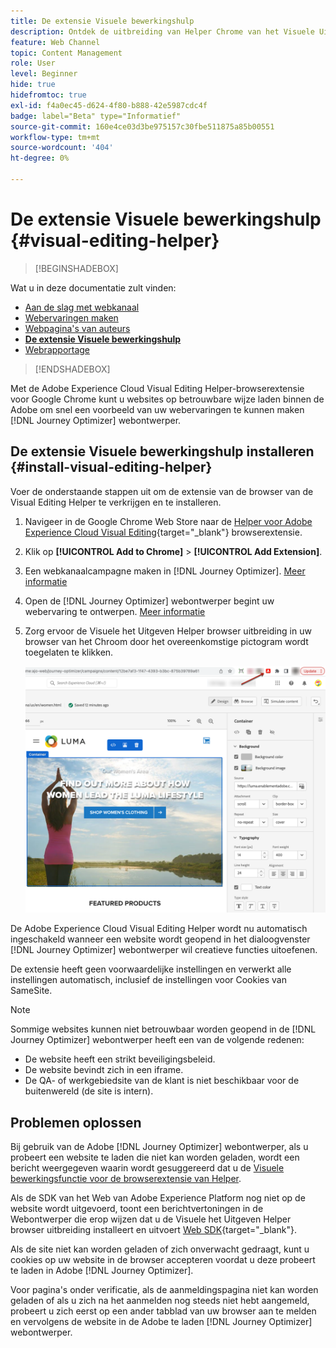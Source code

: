 ```yaml
---
title: De extensie Visuele bewerkingshulp
description: Ontdek de uitbreiding van Helper Chrome van het Visuele Uitgeven die u toestaat om Web-pagina's in Journey Optimizer te ontwerpen en voor te vertonen
feature: Web Channel
topic: Content Management
role: User
level: Beginner
hide: true
hidefromtoc: true
exl-id: f4a0ec45-d624-4f80-b888-42e5987cdc4f
badge: label="Beta" type="Informatief"
source-git-commit: 160e4ce03d3be975157c30fbe511875a85b00551
workflow-type: tm+mt
source-wordcount: '404'
ht-degree: 0%

---
```


# De extensie Visuele bewerkingshulp {#visual-editing-helper}

>[!BEGINSHADEBOX]

Wat u in deze documentatie zult vinden:

* [Aan de slag met webkanaal](get-started-web.md)
* [Webervaringen maken](create-web.md)
* [Webpagina&#39;s van auteurs](author-web.md)
* **[De extensie Visuele bewerkingshulp](visual-editing-helper.md)**
* [Webrapportage](web-report.md)

>[!ENDSHADEBOX]

Met de Adobe Experience Cloud Visual Editing Helper-browserextensie voor Google Chrome kunt u websites op betrouwbare wijze laden binnen de Adobe om snel een voorbeeld van uw webervaringen te kunnen maken [!DNL Journey Optimizer] webontwerper.

## De extensie Visuele bewerkingshulp installeren {#install-visual-editing-helper}

Voer de onderstaande stappen uit om de extensie van de browser van de Visual Editing Helper te verkrijgen en te installeren.

1. Navigeer in de Google Chrome Web Store naar de [Helper voor Adobe Experience Cloud Visual Editing](https://chrome.google.com/webstore/detail/adobe-experience-cloud-vi/kgmjjkfjacffaebgpkpcllakjifppnca){target="_blank"} browserextensie.

1. Klik op **[!UICONTROL Add to Chrome]** > **[!UICONTROL Add Extension]**.

1. Een webkanaalcampagne maken in [!DNL Journey Optimizer]. [Meer informatie](author-web.md#create-web-campaign)

1. Open de [!DNL Journey Optimizer] webontwerper begint uw webervaring te ontwerpen. [Meer informatie](author-web.md)

1. Zorg ervoor de Visuele het Uitgeven Helper browser uitbreiding in uw browser van het Chroom door het overeenkomstige pictogram wordt toegelaten te klikken.

   ![](assets/web-visual-editing-extension.png)

De Adobe Experience Cloud Visual Editing Helper wordt nu automatisch ingeschakeld wanneer een website wordt geopend in het dialoogvenster [!DNL Journey Optimizer] webontwerper wil creatieve functies uitoefenen.

De extensie heeft geen voorwaardelijke instellingen en verwerkt alle instellingen automatisch, inclusief de instellingen voor Cookies van SameSite.

>[!NOTE]
>
>Sommige websites kunnen niet betrouwbaar worden geopend in de [!DNL Journey Optimizer] webontwerper heeft een van de volgende redenen:
>
> * De website heeft een strikt beveiligingsbeleid.
> * De website bevindt zich in een iframe.
> * De QA- of werkgebiedsite van de klant is niet beschikbaar voor de buitenwereld (de site is intern).


## Problemen oplossen

Bij gebruik van de Adobe [!DNL Journey Optimizer] webontwerper, als u probeert een website te laden die niet kan worden geladen, wordt een bericht weergegeven waarin wordt gesuggereerd dat u de [Visuele bewerkingsfunctie voor de browserextensie van Helper](#install-visual-editing-helper).

Als de SDK van het Web van Adobe Experience Platform nog niet op de website wordt uitgevoerd, toont een berichtvertoningen in de Webontwerper die erop wijzen dat u de Visuele het Uitgeven Helper browser uitbreiding installeert en uitvoert [Web SDK](https://experienceleague.adobe.com/docs/platform-learn/implement-web-sdk/overview.html){target="_blank"}.

Als de site niet kan worden geladen of zich onverwacht gedraagt, kunt u cookies op uw website in de browser accepteren voordat u deze probeert te laden in Adobe [!DNL Journey Optimizer].

Voor pagina&#39;s onder verificatie, als de aanmeldingspagina niet kan worden geladen of als u zich na het aanmelden nog steeds niet hebt aangemeld, probeert u zich eerst op een ander tabblad van uw browser aan te melden en vervolgens de website in de Adobe te laden [!DNL Journey Optimizer] webontwerper.
